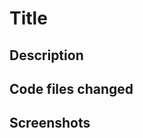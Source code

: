 # Title
<!-- Update the above title to describe the PR changes in a few words -->

## Description
<!-- Explain the changes in Detail -->

## Code files changed
<!-- Mention the list of files that have been changed by this PR, use a bulletted list -->

## Screenshots
<!-- Add screenshots to show the change if any-->
